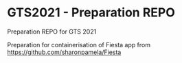 # GTS2021 - Preparation REPO

Preparation REPO for GTS 2021

Preparation for containerisation of Fiesta app from https://github.com/sharonpamela/Fiesta
